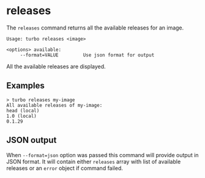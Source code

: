# releases

The `releases` command returns all the available releases for an image. 

```
Usage: turbo releases <image>

<options> available:
     --format=VALUE         Use json format for output
```

All the available releases are displayed.

## Examples

```
> turbo releases my-image
All available releases of my-image:
head (local)
1.0 (local)
0.1.29
```

## JSON output

When `--format=json` option was passed this command will provide output in JSON format. It will contain either `releases` array with list of available releases or an `error` object if command failed.